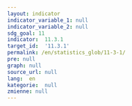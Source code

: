 ```yaml
---
layout: indicator
indicator_variable_1: null
indicator_variable_2: null
sdg_goal: 11
indicator:  11.3.1
target_id:  '11.3.1'
permalink: /en/statistics_glob/11-3-1/
pre: null
graph: null
source_url: null
lang:  en
kategorie:  null
zmienne: null
---
```


